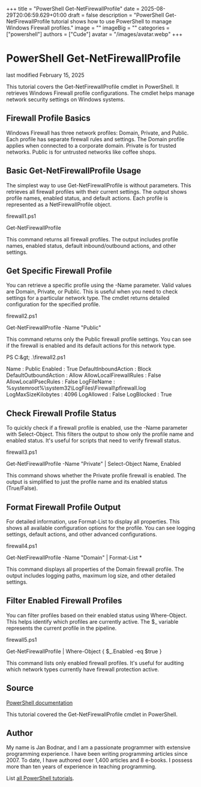 +++
title = "PowerShell Get-NetFirewallProfile"
date = 2025-08-29T20:06:59.629+01:00
draft = false
description = "PowerShell Get-NetFirewallProfile tutorial shows how to use PowerShell to manage Windows Firewall profiles."
image = ""
imageBig = ""
categories = ["powershell"]
authors = ["Cude"]
avatar = "/images/avatar.webp"
+++

# PowerShell Get-NetFirewallProfile

last modified February 15, 2025

This tutorial covers the Get-NetFirewallProfile cmdlet in PowerShell. 
It retrieves Windows Firewall profile configurations. The cmdlet helps manage 
network security settings on Windows systems.

## Firewall Profile Basics

Windows Firewall has three network profiles: Domain, Private, and Public. 
Each profile has separate firewall rules and settings. The Domain profile 
applies when connected to a corporate domain. Private is for trusted networks. 
Public is for untrusted networks like coffee shops.

## Basic Get-NetFirewallProfile Usage

The simplest way to use Get-NetFirewallProfile is without parameters. 
This retrieves all firewall profiles with their current settings. The output 
shows profile names, enabled status, and default actions. Each profile is 
represented as a NetFirewallProfile object.

firewall1.ps1
  

Get-NetFirewallProfile

This command returns all firewall profiles. The output includes profile names, 
enabled status, default inbound/outbound actions, and other settings.

## Get Specific Firewall Profile

You can retrieve a specific profile using the -Name parameter. Valid values are 
Domain, Private, or Public. This is useful when you need to check settings for 
a particular network type. The cmdlet returns detailed configuration for the 
specified profile.

firewall2.ps1
  

Get-NetFirewallProfile -Name "Public"

This command returns only the Public firewall profile settings. You can see if 
the firewall is enabled and its default actions for this network type.

PS C:\&gt; .\firewall2.ps1

Name                  : Public
Enabled               : True
DefaultInboundAction  : Block
DefaultOutboundAction : Allow
AllowLocalFirewallRules : False
AllowLocalIPsecRules  : False
LogFileName           : %systemroot%\system32\LogFiles\Firewall\pfirewall.log
LogMaxSizeKilobytes   : 4096
LogAllowed           : False
LogBlocked           : True

## Check Firewall Profile Status

To quickly check if a firewall profile is enabled, use the -Name parameter 
with Select-Object. This filters the output to show only the profile name 
and enabled status. It's useful for scripts that need to verify firewall status.

firewall3.ps1
  

Get-NetFirewallProfile -Name "Private" | Select-Object Name, Enabled

This command shows whether the Private profile firewall is enabled. The output 
is simplified to just the profile name and its enabled status (True/False).

## Format Firewall Profile Output

For detailed information, use Format-List to display all properties. 
This shows all available configuration options for the profile. You can see 
logging settings, default actions, and other advanced configurations.

firewall4.ps1
  

Get-NetFirewallProfile -Name "Domain" | Format-List *

This command displays all properties of the Domain firewall profile. The output 
includes logging paths, maximum log size, and other detailed settings.

## Filter Enabled Firewall Profiles

You can filter profiles based on their enabled status using Where-Object. 
This helps identify which profiles are currently active. The $_ variable 
represents the current profile in the pipeline.

firewall5.ps1
  

Get-NetFirewallProfile | Where-Object { $_.Enabled -eq $true }

This command lists only enabled firewall profiles. It's useful for auditing 
which network types currently have firewall protection active.

## Source

[PowerShell documentation](https://docs.microsoft.com/en-us/powershell/)

This tutorial covered the Get-NetFirewallProfile cmdlet in PowerShell.

## Author

My name is Jan Bodnar, and I am a passionate programmer with extensive
programming experience. I have been writing programming articles since 2007.
To date, I have authored over 1,400 articles and 8 e-books. I possess more
than ten years of experience in teaching programming.

List [all PowerShell tutorials](/powershell/).